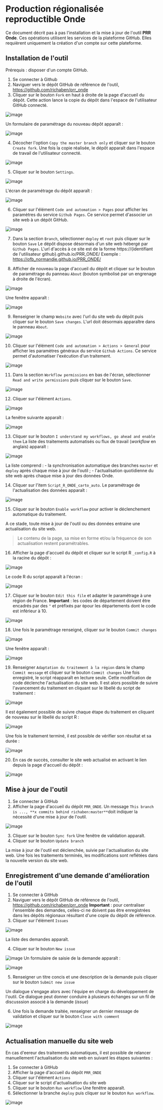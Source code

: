 # Production régionalisée reproductible Onde 

Ce document décrit pas à pas l'installation et la mise à jour de l'outil **PRR Onde**. Ces opérations utilisent les services de la plateforme GitHub. Elles requièrent uniquement la création d'un compte sur cette plateforme.

## Installation de l'outil
Prérequis : disposer d'un compte GitHub.
  
1. Se connecter à Github
2. Naviguer vers le dépôt GitHub de référence de l'outil, https://github.com/richaben/prr_onde
3. Cliquer sur le bouton `Fork` en haut à droite de la page d'accueil du dépôt. Cette action lance la copie du dépôt dans l'espace de l'utilisateur GitHub connecté.

![image](https://github.com/richaben/PRR_ONDE/assets/63242934/3f989505-5419-460a-9a7d-be2749f8b9b3)

   Un formulaire de paramétrage du nouveau dépôt apparaît :

![image](https://github.com/richaben/PRR_ONDE/assets/63242934/5821c222-fada-41b9-b295-5c48059f396e)

4. Décocher l'option `Copy the master branch only` et cliquer sur le bouton `Create fork`. Une fois la copie réalisée, le dépôt apparaît dans l'espace de travail de l'utilisateur connecté.

![image](https://github.com/richaben/PRR_ONDE/assets/63242934/1aa9b99f-dfc5-4dd1-adc4-792f8cf897d8)

5. Cliquer sur le bouton `Settings`.

![image](https://github.com/richaben/PRR_ONDE/assets/63242934/8d915f4d-4439-4da2-bb14-643d23626936)

   L'écran de paramétrage du dépôt apparaît :

![image](https://github.com/richaben/PRR_ONDE/assets/63242934/e7b7f69a-d5b7-478f-a89a-14368196aeb9)

6. Cliquer sur l'élément `Code and automation > Pages` pour afficher les paramètres du service `Github Pages`. Ce service permet d'associer un site web à un dépôt GitHub.

![image](https://github.com/richaben/PRR_ONDE/assets/63242934/367ff019-3ff8-484c-bcde-229ca0e9649e)

7. Dans la section `Branch`, sélectionner `deploy` et `root` puis cliquer sur le bouton `Save` Le dépôt dispose désormais d'un site web hébergé par `Github Pages`. L'url d'accès à ce site est de la forme https://{identifiant de l'utilisateur github}.github.io/PRR_ONDE/ Exemple : https://ofb_normandie.github.io/PRR_ONDE/

8. Afficher de nouveau la page d'accueil du dépôt et cliquer sur le bouton de paramétrage du panneau `About` (bouton symbolisé par un engrenage à droite de l'écran).

![image](https://github.com/richaben/PRR_ONDE/assets/63242934/289b9820-769d-46db-b485-a50ad30094e6)

   Une fenêtre apparaît :

![image](https://github.com/richaben/PRR_ONDE/assets/63242934/5637638d-39b5-4229-aebd-482fb1c06178)

9. Renseigner le champ `Website` avec l'url du site web du dépôt puis cliquer sur le bouton `Save changes`. L'url doit désormais apparaître dans le panneau `About`.

![image](https://github.com/richaben/PRR_ONDE/assets/63242934/6588c97c-6a49-43a4-b2e6-0972daa336d7)

10. Cliquer sur l'élément `Code and automation > Actions > General` pour afficher les paramètres généraux du service `Github Actions`. Ce service permet d'automatiser l'exécution d'un traitement.

![image](https://github.com/richaben/PRR_ONDE/assets/63242934/0ee603a0-8fcd-46f0-a5db-6b0fd6967e71)

11. Dans la section `Workflow permissions` en bas de l'écran, sélectionner `Read and write permissions` puis cliquer sur le bouton `Save`.

![image](https://github.com/richaben/PRR_ONDE/assets/63242934/1eae7e65-d0a8-4368-86a8-460694e941f9)

12. Cliquer sur l'élément `Actions`.

![image](https://github.com/richaben/PRR_ONDE/assets/63242934/3ca9abb1-cef2-469d-b518-32c711cbd952)

   La fenêtre suivante apparaît :

![image](https://github.com/richaben/PRR_ONDE/assets/63242934/b9a9e075-e210-4f6f-b31b-a2f19baba804)

13. Cliquer sur le bouton `I understand my workflows, go ahead and enable them` La liste des traitements automatisés ou flux de travail (*workflow* en anglais) apparaît :

![image](https://github.com/richaben/PRR_ONDE/assets/63242934/783ba554-3f05-4463-b964-dad564b05d42)

La liste comprend :
    - la synchronisation automatique des branches `master` et `deploy` après chaque mise à jour de l'outil ;
    - l'actualisation quotidienne du site web après chaque mise à jour des données Onde.

14. Cliquer sur l'item `Script_R_ONDE_carto_auto`. Le paramétrage de l'actualisation des données apparaît :

![image](https://github.com/richaben/PRR_ONDE/assets/63242934/0739fcc0-51fb-4117-aad9-9b79a816276e)

15. Cliquer sur le bouton `Enable workflow` pour activer le déclenchement automatique du traitement.

A ce stade, toute mise à jour de l'outil ou des données entraine une actualisation du site web.

> Le contenu de la page, sa mise en forme et/ou la fréquence de son actualisation restent paramétrables.

16. Afficher la page d'accueil du dépôt et cliquer sur le script R `_config.R` à la racine du dépôt :

![image](https://github.com/richaben/PRR_ONDE/assets/63242934/ecdd196e-2ae4-48ac-aba0-d7e5dfd3cbce)

   Le code R du script apparaît à l'écran :

![image](https://github.com/richaben/PRR_ONDE/assets/63242934/95c28ba8-9748-400a-b288-377a3d6076f3)

17. Cliquer sur le bouton `Edit this file` et adapter le paramétrage à une région de France. **Important** : les codes de département doivent être encadrés par des `"` et préfixés par `0`pour les départements dont le code est inférieur à 10.  

![image](https://github.com/richaben/PRR_ONDE/assets/63242934/848cfe10-dbb9-4e5a-8971-4e812b55c051)

18. Une fois le paramétrage renseigné, cliquer sur le bouton `Commit changes`

![image](https://github.com/richaben/PRR_ONDE/assets/63242934/94aeb53f-9e82-47c9-8414-79f9edf7b58a)

   Une fenêtre apparaît :
    
![image](https://github.com/richaben/PRR_ONDE/assets/63242934/34fab0f7-b03b-411a-adf2-860cffcd4218)
    
19. Renseigner `Adaptation du traitement à la région` dans le champ `Commit message` et cliquer sur le bouton `Commit changes` Une fois enregistré, le script réapparaît en lecture seule. Cette modification de code déclenche l'actualisation du site web. Il est alors possible de suivre l'avancement du traitement en cliquant sur le libellé du script de traitement :

![image](https://github.com/richaben/PRR_ONDE/assets/63242934/99f52d89-b364-424e-9f18-8e45c8cadc19)

   Il est également possible de suivre chaque étape du traitement en cliquant de nouveau sur le libellé du script R :

![image](https://user-images.githubusercontent.com/63242934/225867577-1426d7ba-43ca-4381-8dc3-a835290dcedd.png)

   Une fois le traitement terminé, il est possible de vérifier son résultat et sa durée :

![image](https://github.com/richaben/PRR_ONDE/assets/63242934/ee83f0b6-1054-4a35-9273-d6803f0b8702)

20. En cas de succès, consulter le site web actualisé en activant le lien depuis la page d'accueil du dépôt :

![image](https://github.com/richaben/PRR_ONDE/assets/63242934/6588c97c-6a49-43a4-b2e6-0972daa336d7)

## Mise à jour de l'outil

1. Se connecter à GitHub
2. Afficher la page d'accueil du dépôt `PRR_ONDE`. Un message `This branch is ..., **x commits behind richaben:master**`doit indiquer la nécessité d'une mise à jour de l'outil.

![image](https://github.com/richaben/PRR_ONDE/assets/63242934/004fefeb-c746-4fd9-b2e8-9aad69d294b1)

3. Cliquer sur le bouton `Sync fork` Une fenêtre de validation apparaît.
4. Cliquer sur le bouton `Update branch` 

La mise à jour de l'outil est déclenchée, suivie par l'actualisation du site web. Une fois les traitements terminés, les modifications sont reflétées dans la nouvelle version du site web.

## Enregistrement d'une demande d'amélioration de l'outil

1. Se connecter à GitHub
2. Naviguer vers le dépôt GitHub de référence de l'outil, https://github.com/richaben/prr_onde **Important** : pour centraliser l'ensemble des demandes, celles-ci ne doivent pas être enregistrées dans les dépôts régionaux résultant d'une copie du dépôt de référence.
3. Cliquer sur l'élément `Issues`

![image](https://github.com/richaben/PRR_ONDE/assets/63242934/c2e90117-239b-4ff8-8f79-454aed4d9fb5)

  La liste des demandes apparaît.
  
4. Cliquer sur le bouton `New issue`

![image](https://github.com/richaben/PRR_ONDE/assets/63242934/83fb2e1b-7f94-4c21-b310-9b3accd0e696)
  Un formulaire de saisie de la demande apparaît :

![image](https://github.com/richaben/PRR_ONDE/assets/63242934/d3d5b962-3575-4b4b-80bb-730b73cdd61d)

5. Renseigner un titre concis et une description de la demande puis cliquer sur le bouton `Submit new issue`

  Un dialogue s'engage alors avec l'équipe en charge du développement de l'outil. Ce dialogue peut donner conduire à plusieurs échanges sur un fil de discusssion associé à la demande (*issue*)

6. Une fois la demande traitée, renseigner un dernier message de validation et cliquer sur le bouton `Close with comment`

![image](https://github.com/richaben/PRR_ONDE/assets/63242934/74b1fb2e-a75d-45ca-8a1b-8db459cbb27f)

## Actualisation manuelle du site web
En cas d'eereur des traitements automatiques, il est possible de relancer manuellement l'actualisation du site web en suivant les étapes suivantes :

1. Se connecter à GitHub
2. Afficher la page d'accueil du dépôt `PRR_ONDE`
3. Cliquer sur l'élément `Actions`
4. Cliquer sur le script d'actualisation du site web
5. Cliquer sur le bouton `Run workflow` Une fenêtre apparaît.
6. Sélectionner la branche `deploy` puis cliquer sur le bouton `Run workflow`.

![image](https://github.com/richaben/PRR_ONDE/assets/63242934/eb329fca-918e-400e-93b9-efa0998fb9eb)

    
